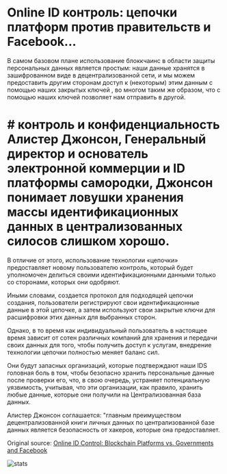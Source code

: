 # Online ID контроль: цепочки платформ против правительств и Facebook...

В самом базовом плане использование блоккчаинс в области защиты персональных данных является простым: наши данные хранятся в зашифрованном виде в децентрализованной сети, и мы можем предоставить другим сторонам доступ к (некоторым) этим данным с помощью наших закрытых ключей , во многом таким же образом, что с помощью наших ключей позволяет нам отправить в другой.

# # контроль и конфиденциальность Алистер Джонсон, Генеральный директор и основатель электронной коммерции и ID платформы самородки, Джонсон понимает ловушки хранения массы идентификационных данных в централизованных силосов слишком хорошо.

В отличие от этого, использование технологии «цепочки» предоставляет новому пользователю контроль, который будет уполномочен делиться своими идентификационными данными только со сторонами, которых они одобряют.

Иными словами, создается протокол для подходящей цепочки создания, пользователи регистрируют свои идентификационные данные в этой цепочке, а затем используют свои закрытые ключи для расшифровки этих данных для выбранных сторон.

Однако, в то время как индивидуальный пользователь в настоящее время зависит от сотен различных компаний для хранения и передачи своих данных для того, чтобы получить доступ к услугам, внедрение технологии цепочки полностью меняет баланс сил.

Они будут запасных организаций, которые подтверждают наши IDS головная боль в том, чтобы безопасно хранить персональные данные после проверки его, что, в свою очередь, устраняет потенциальную уязвимость, учитывая, что эти организации, как правило, хранить любые данные, которые они получили на Централизованная база данных.

Алистер Джонсон соглашается: "главным преимуществом децентрализованной книги личных данных по централизованной базе данных является безопасность от хакеров, которые она предоставляет.

Original source: [Online ID Control: Blockchain Platforms vs. Governments and Facebook](https://cointelegraph.com/news/online-id-control-blockchain-platforms-vs-governments-and-facebook)

![stats](https://c.statcounter.com/11760860/0/a89fa40b/1/ "stats")